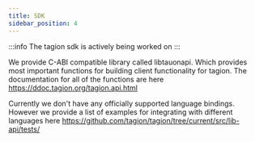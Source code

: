 ```yaml
---
title: SDK
sidebar_position: 4
---
```


:::info
The tagion sdk is actively being worked on
:::

We provide C-ABI compatible library called libtauonapi. Which provides most important functions for building client functionality for tagion. 
The documentation for all of the functions are here https://ddoc.tagion.org/tagion.api.html  

Currently we don't have any officially supported language bindings.  
However we provide a list of examples for integrating with different languages here https://github.com/tagion/tagion/tree/current/src/lib-api/tests/
